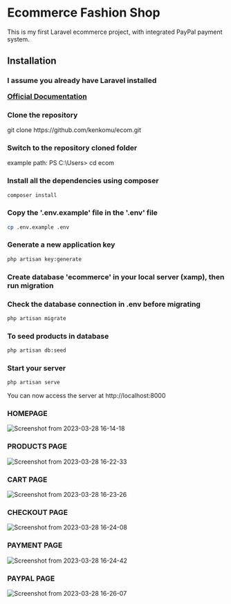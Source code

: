 # Ecommerce Fashion Shop

<p>This is my first Laravel ecommerce project, with integrated PayPal payment system.</p>

## Installation

### I assume you already have Laravel installed <p>[Official Documentation](https://laravel.com/docs/8.x/installation#installation)</p>


### Clone the repository 

   <p> git clone https://github.com/kenkomu/ecom.git </p>

   ### Switch to the repository cloned folder

   <p> example path:  PS C:\Users> cd ecom  </p>

### Install all the dependencies using composer


   ``` bash
   composer install
   ```

### Copy the '.env.example' file in the '.env' file
    
   ```bash
   cp .env.example .env
   ```

### Generate a new application key
    
   ```bash
   php artisan key:generate
   ```

### Create database 'ecommerce' in your local server (xamp), then run migration
### Check the database connection in .env before migrating

   ```bash
   php artisan migrate
``` 

### To seed products in database

   ```bash
   php artisan db:seed
```

### Start your server

   ```bash
   php artisan serve
   ```

<p> You can now access the server at http://localhost:8000</p>

### HOMEPAGE
![Screenshot from 2023-03-28 16-14-18](https://user-images.githubusercontent.com/95502725/228250249-2045a0c4-3061-46df-8f81-47ce1acefd02.png)
### PRODUCTS PAGE
![Screenshot from 2023-03-28 16-22-33](https://user-images.githubusercontent.com/95502725/228250670-959af9ca-492f-4e58-b34c-370b75eb4334.png)
### CART PAGE
![Screenshot from 2023-03-28 16-23-26](https://user-images.githubusercontent.com/95502725/228250904-a8a9a9c1-3979-4bf0-ad3b-6536216f1c9e.png)
### CHECKOUT PAGE
![Screenshot from 2023-03-28 16-24-08](https://user-images.githubusercontent.com/95502725/228251088-9f506420-e609-4d85-b0a2-1b07a8a3e970.png)
### PAYMENT PAGE
![Screenshot from 2023-03-28 16-24-42](https://user-images.githubusercontent.com/95502725/228251253-fbd328fd-e382-4f39-b9f2-a95946810764.png)
### PAYPAL PAGE
![Screenshot from 2023-03-28 16-26-07](https://user-images.githubusercontent.com/95502725/228251820-ec6bc71d-b5cd-41e6-8aa8-85ff6a70b120.png)
